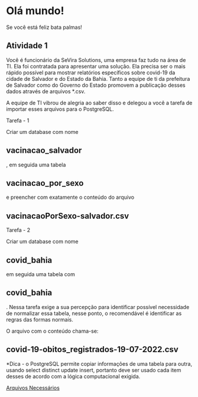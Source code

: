 <h1>Olá mundo!</h1>

Se você está feliz bata palmas!

<h2>Atividade 1</h2>

Você é funcionário da SeVira Solutions, uma empresa faz tudo na área de TI. Ela foi contratada para apresentar uma solução. Ela precisa ser o mais rápido possível para mostrar relatórios específicos sobre covid-19 da cidade de Salvador e do Estado da Bahia. Tanto a equipe de ti da prefeitura de Salvador como do Governo do Estado promovem a publicação desses dados através de arquivos *.csv. 

A equipe de TI vibrou de alegria ao saber disso e delegou a você a tarefa de importar esses arquivos para o PostgreSQL.

Tarefa - 1

Criar um database com nome <h2>vacinacao_salvador</h2>, em seguida uma tabela <h2>vacinacao_por_sexo</h2> e preencher com exatamente o conteúdo do arquivo <h2>vacinacaoPorSexo-salvador.csv</h2>

Tarefa - 2 

Criar um database com nome <h2>covid_bahia</h2> em seguida uma tabela com <h2>covid_bahia</h2>. Nessa tarefa exige a sua percepção para identificar possível necessidade de normalizar essa tabela, nesse ponto, o recomendável é identificar as regras das formas normais. 

O arquivo com o conteúdo chama-se: <h2>covid-19-obitos_registrados-19-07-2022.csv</h2>

*Dica - o PostgreSQL permite copiar informações de uma tabela para outra, usando select distinct update insert, portanto deve ser usado cada item desses de acordo com a lógica computacional exigida.


<a href="https://github.com/joaomauricioalves/atividadesPostgreSQL/archive/refs/heads/main.zip">Arquivos Necessários</a>
